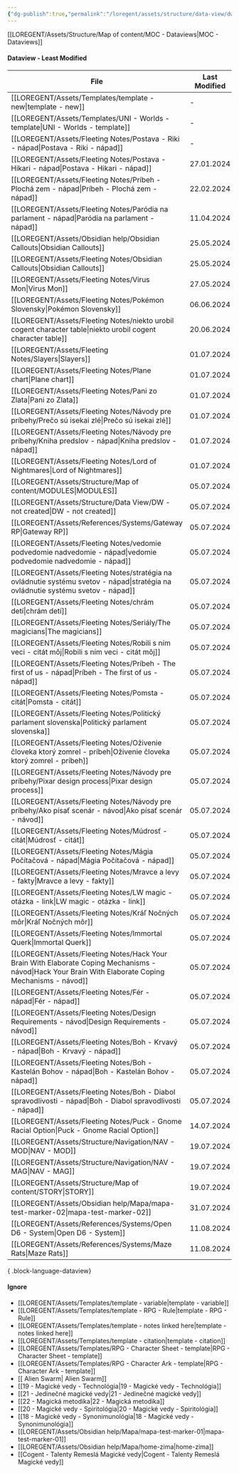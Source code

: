 ```yaml
---
{"dg-publish":true,"permalink":"/loregent/assets/structure/data-view/dw-least-modified/"}
---
```



[[LOREGENT/Assets/Structure/Map of content/MOC - Dataviews\|MOC - Dataviews]]

#### Dataview - Least Modified

| File                                                                                                                                                     | Last Modified |
| -------------------------------------------------------------------------------------------------------------------------------------------------------- | ------------- |
| [[LOREGENT/Assets/Templates/template - new\|template - new]]                                                                                          | \-            |
| [[LOREGENT/Assets/Templates/UNI - Worlds - template\|UNI - Worlds - template]]                                                                        | \-            |
| [[LOREGENT/Assets/Fleeting Notes/Postava - Riki - nápad\|Postava - Riki - nápad]]                                                                     | \-            |
| [[LOREGENT/Assets/Fleeting Notes/Postava - Hikari - nápad\|Postava - Hikari - nápad]]                                                                 | 27.01.2024    |
| [[LOREGENT/Assets/Fleeting Notes/Príbeh - Plochá zem - nápad\|Príbeh - Plochá zem - nápad]]                                                           | 22.02.2024    |
| [[LOREGENT/Assets/Fleeting Notes/Paródia na parlament - nápad\|Paródia na parlament - nápad]]                                                         | 11.04.2024    |
| [[LOREGENT/Assets/Obsidian help/Obsidian Callouts\|Obsidian Callouts]]                                                                                | 25.05.2024    |
| [[LOREGENT/Assets/Fleeting Notes/Obsidian Callouts\|Obsidian Callouts]]                                                                               | 25.05.2024    |
| [[LOREGENT/Assets/Fleeting Notes/Virus Mon\|Virus Mon]]                                                                                               | 27.05.2024    |
| [[LOREGENT/Assets/Fleeting Notes/Pokémon Slovensky\|Pokémon Slovensky]]                                                                               | 06.06.2024    |
| [[LOREGENT/Assets/Fleeting Notes/niekto urobil cogent character table\|niekto urobil cogent character table]]                                         | 20.06.2024    |
| [[LOREGENT/Assets/Fleeting Notes/Slayers\|Slayers]]                                                                                                   | 01.07.2024    |
| [[LOREGENT/Assets/Fleeting Notes/Plane chart\|Plane chart]]                                                                                           | 01.07.2024    |
| [[LOREGENT/Assets/Fleeting Notes/Pani zo Zlata\|Pani zo Zlata]]                                                                                       | 01.07.2024    |
| [[LOREGENT/Assets/Fleeting Notes/Návody pre príbehy/Prečo sú isekai zlé\|Prečo sú isekai zlé]]                                                        | 01.07.2024    |
| [[LOREGENT/Assets/Fleeting Notes/Návody pre príbehy/Kniha predslov - nápad\|Kniha predslov - nápad]]                                                  | 01.07.2024    |
| [[LOREGENT/Assets/Fleeting Notes/Lord of Nightmares\|Lord of Nightmares]]                                                                             | 01.07.2024    |
| [[LOREGENT/Assets/Structure/Map of content/MODULES\|MODULES]]                                                                                         | 05.07.2024    |
| [[LOREGENT/Assets/Structure/Data View/DW - not created\|DW - not created]]                                                                            | 05.07.2024    |
| [[LOREGENT/Assets/References/Systems/Gateway RP\|Gateway RP]]                                                                                         | 05.07.2024    |
| [[LOREGENT/Assets/Fleeting Notes/vedomie podvedomie nadvedomie - nápad\|vedomie podvedomie nadvedomie - nápad]]                                       | 05.07.2024    |
| [[LOREGENT/Assets/Fleeting Notes/stratégia na ovládnutie systému svetov - nápad\|stratégia na ovládnutie systému svetov - nápad]]                     | 05.07.2024    |
| [[LOREGENT/Assets/Fleeting Notes/chrám detí\|chrám detí]]                                                                                             | 05.07.2024    |
| [[LOREGENT/Assets/Fleeting Notes/Seriály/The magicians\|The magicians]]                                                                               | 05.07.2024    |
| [[LOREGENT/Assets/Fleeting Notes/Robili s ním veci - citát môj\|Robili s ním veci - citát môj]]                                                       | 05.07.2024    |
| [[LOREGENT/Assets/Fleeting Notes/Príbeh - The first of us - nápad\|Príbeh - The first of us - nápad]]                                                 | 05.07.2024    |
| [[LOREGENT/Assets/Fleeting Notes/Pomsta - citát\|Pomsta - citát]]                                                                                     | 05.07.2024    |
| [[LOREGENT/Assets/Fleeting Notes/Politický parlament slovenska\|Politický parlament slovenska]]                                                       | 05.07.2024    |
| [[LOREGENT/Assets/Fleeting Notes/Oživenie človeka ktorý zomrel - príbeh\|Oživenie človeka ktorý zomrel - príbeh]]                                     | 05.07.2024    |
| [[LOREGENT/Assets/Fleeting Notes/Návody pre príbehy/Pixar design process\|Pixar design process]]                                                      | 05.07.2024    |
| [[LOREGENT/Assets/Fleeting Notes/Návody pre príbehy/Ako písať scenár - návod\|Ako písať scenár - návod]]                                              | 05.07.2024    |
| [[LOREGENT/Assets/Fleeting Notes/Múdrosť - citát\|Múdrosť - citát]]                                                                                   | 05.07.2024    |
| [[LOREGENT/Assets/Fleeting Notes/Mágia Počítačová - nápad\|Mágia Počítačová - nápad]]                                                                 | 05.07.2024    |
| [[LOREGENT/Assets/Fleeting Notes/Mravce a levy - fakty\|Mravce a levy - fakty]]                                                                       | 05.07.2024    |
| [[LOREGENT/Assets/Fleeting Notes/LW magic - otázka - link\|LW magic - otázka - link]]                                                                 | 05.07.2024    |
| [[LOREGENT/Assets/Fleeting Notes/Kráľ Nočných môr\|Kráľ Nočných môr]]                                                                                 | 05.07.2024    |
| [[LOREGENT/Assets/Fleeting Notes/Immortal Querk\|Immortal Querk]]                                                                                     | 05.07.2024    |
| [[LOREGENT/Assets/Fleeting Notes/Hack Your Brain With Elaborate Coping Mechanisms - návod\|Hack Your Brain With Elaborate Coping Mechanisms - návod]] | 05.07.2024    |
| [[LOREGENT/Assets/Fleeting Notes/Fér - nápad\|Fér - nápad]]                                                                                           | 05.07.2024    |
| [[LOREGENT/Assets/Fleeting Notes/Design Requirements - návod\|Design Requirements - návod]]                                                           | 05.07.2024    |
| [[LOREGENT/Assets/Fleeting Notes/Boh - Krvavý - nápad\|Boh - Krvavý - nápad]]                                                                         | 05.07.2024    |
| [[LOREGENT/Assets/Fleeting Notes/Boh - Kastelán Bohov - nápad\|Boh - Kastelán Bohov - nápad]]                                                         | 05.07.2024    |
| [[LOREGENT/Assets/Fleeting Notes/Boh - Diabol spravodlivosti - nápad\|Boh - Diabol spravodlivosti - nápad]]                                           | 05.07.2024    |
| [[LOREGENT/Assets/Fleeting Notes/Puck - Gnome Racial Option\|Puck - Gnome Racial Option]]                                                             | 14.07.2024    |
| [[LOREGENT/Assets/Structure/Navigation/NAV - MOD\|NAV - MOD]]                                                                                         | 19.07.2024    |
| [[LOREGENT/Assets/Structure/Navigation/NAV - MAG\|NAV - MAG]]                                                                                         | 19.07.2024    |
| [[LOREGENT/Assets/Structure/Map of content/STORY\|STORY]]                                                                                             | 19.07.2024    |
| [[LOREGENT/Assets/Obsidian help/Mapa/mapa-test-marker-02\|mapa-test-marker-02]]                                                                       | 31.07.2024    |
| [[LOREGENT/Assets/References/Systems/Open D6 - System\|Open D6 - System]]                                                                             | 11.08.2024    |
| [[LOREGENT/Assets/References/Systems/Maze Rats\|Maze Rats]]                                                                                           | 11.08.2024    |

{ .block-language-dataview}


#### Ignore
- [[LOREGENT/Assets/Templates/template - variable\|template - variable]]
- [[LOREGENT/Assets/Templates/template - RPG - Rule\|template - RPG - Rule]]
- [[LOREGENT/Assets/Templates/template - notes linked here\|template - notes linked here]]
- [[LOREGENT/Assets/Templates/template - citation\|template - citation]]
- [[LOREGENT/Assets/Templates/RPG - Character Sheet - template\|RPG - Character Sheet - template]]
- [[LOREGENT/Assets/Templates/RPG - Character Ark - template\|RPG - Character Ark - template]]
- [[ Alien Swarm\| Alien Swarm]]
- [[19 - Magické vedy - Technológia\|19 - Magické vedy - Technológia]]
- [[21 - Jedinečné magické vedy\|21 - Jedinečné magické vedy]]
- [[22 - Magická metodika\|22 - Magická metodika]]
- [[20 - Magické vedy - Spiritológia\|20 - Magické vedy - Spiritológia]]
- [[18 - Magické vedy - Synonimunológia\|18 - Magické vedy - Synonimunológia]]
- [[LOREGENT/Assets/Obsidian help/Mapa/mapa-test-marker-01\|mapa-test-marker-01]]
- [[LOREGENT/Assets/Obsidian help/Mapa/home-zima\|home-zima]]
- [[Cogent - Talenty Remeslá Magické vedy\|Cogent - Talenty Remeslá Magické vedy]]